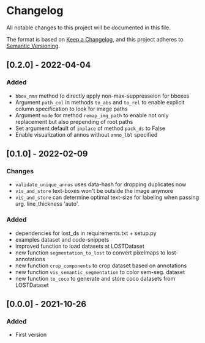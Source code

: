 # Changelog
All notable changes to this project will be documented in this file.

The format is based on [Keep a Changelog](https://keepachangelog.com/en/1.0.0/),
and this project adheres to [Semantic Versioning](https://semver.org/spec/v2.0.0.html).

## [0.2.0] - 2022-04-04 
### Added 
- `bbox_nms` method to directly apply non-max-suppresseion for bboxes
- Argument `path_col` in methods `to_abs` and `to_rel` to enable explicit column specification to look for image paths
- Argument `mode` for method `remap_img_path` to enable not only replacement but also prepending of root paths
- Set argument default of `inplace` of method `pack_ds` to False
- Enable visualization of annos without `anno_lbl` specified

## [0.1.0] - 2022-02-09
### Changes
- `validate_unique_annos` uses data-hash for dropping duplicates now
- `vis_and_store` text-boxes won't be outside the image anymore
- `vis_and_store` can determine optimal text-size for labeling when passing 
    arg. line_thickness 'auto'.
### Added
- dependencies for lost_ds in requirements.txt + setup.py
- examples dataset and code-snippets
- improved function to load datasets at LOSTDataset
- new function `segmentation_to_lost` to convert pixelmaps to lost-annotations
- new function `crop_components` to crop dataset based on annotations
- new function `vis_semantic_segmentation` to color sem-seg. dataset
- new function `to_coco` to generate and store coco datasets from LOSTDataset

## [0.0.0] - 2021-10-26
### Added
- First version